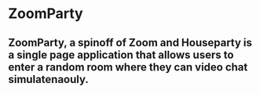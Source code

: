 # ZoomParty
## ZoomParty, a spinoff of Zoom and Houseparty is a single page application that allows users to enter a random room where they can video chat simulatenaouly.

